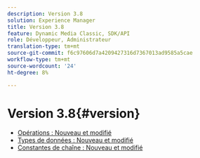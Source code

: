 ```yaml
---
description: Version 3.8
solution: Experience Manager
title: Version 3.8
feature: Dynamic Media Classic, SDK/API
role: Développeur, Administrateur
translation-type: tm+mt
source-git-commit: f6c97606d7a4209427316d7367013ad9585a5cae
workflow-type: tm+mt
source-wordcount: '24'
ht-degree: 8%

---
```



# Version 3.8{#version}

* [Opérations : Nouveau et modifié](r-3-8-operations.md)
* [Types de données : Nouveau et modifié](r-3-8-types.md)
* [Constantes de chaîne : Nouveau et modifié](r-3-8-string-constants.md)
